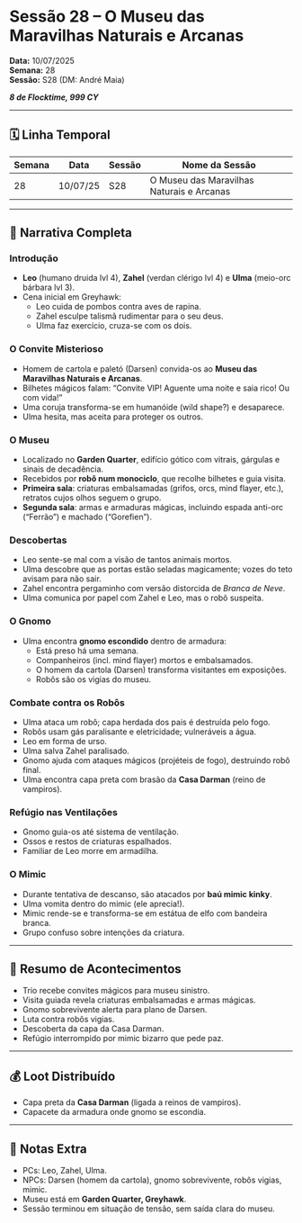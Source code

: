 # Sessão 28 – O Museu das Maravilhas Naturais e Arcanas  
**Data:** 10/07/2025  
**Semana:** 28  
**Sessão:** S28 (DM: André Maia)  

***8 de Flocktime, 999 CY***

---
## 🗓 Linha Temporal
| Semana | Data     | Sessão | Nome da Sessão                            |
| ------ | -------- | ------ | ----------------------------------------- |
| 28     | 10/07/25 | S28    | O Museu das Maravilhas Naturais e Arcanas |

---

## 📖 Narrativa Completa

### Introdução
- **Leo** (humano druida lvl 4), **Zahel** (verdan clérigo lvl 4) e **Ulma** (meio-orc bárbara lvl 3).  
- Cena inicial em Greyhawk:  
  - Leo cuida de pombos contra aves de rapina.  
  - Zahel esculpe talismã rudimentar para o seu deus.  
  - Ulma faz exercício, cruza-se com os dois.  

### O Convite Misterioso
- Homem de cartola e paletó (Darsen) convida-os ao **Museu das Maravilhas Naturais e Arcanas**.  
- Bilhetes mágicos falam: “Convite VIP! Aguente uma noite e saia rico! Ou com vida!”  
- Uma coruja transforma-se em humanóide (wild shape?) e desaparece.  
- Ulma hesita, mas aceita para proteger os outros.  

### O Museu
- Localizado no **Garden Quarter**, edifício gótico com vitrais, gárgulas e sinais de decadência.  
- Recebidos por **robô num monociclo**, que recolhe bilhetes e guia visita.  
- **Primeira sala**: criaturas embalsamadas (grifos, orcs, mind flayer, etc.), retratos cujos olhos seguem o grupo.  
- **Segunda sala**: armas e armaduras mágicas, incluindo espada anti-orc (“Ferrão”) e machado (“Gorefien”).  

### Descobertas
- Leo sente-se mal com a visão de tantos animais mortos.  
- Ulma descobre que as portas estão seladas magicamente; vozes do teto avisam para não sair.  
- Zahel encontra pergaminho com versão distorcida de *Branca de Neve*.  
- Ulma comunica por papel com Zahel e Leo, mas o robô suspeita.  

### O Gnomo
- Ulma encontra **gnomo escondido** dentro de armadura:  
  - Está preso há uma semana.  
  - Companheiros (incl. mind flayer) mortos e embalsamados.  
  - O homem da cartola (Darsen) transforma visitantes em exposições.  
  - Robôs são os vigias do museu.  

### Combate contra os Robôs
- Ulma ataca um robô; capa herdada dos pais é destruída pelo fogo.  
- Robôs usam gás paralisante e eletricidade; vulneráveis a água.  
- Leo em forma de urso.  
- Ulma salva Zahel paralisado.  
- Gnomo ajuda com ataques mágicos (projéteis de fogo), destruindo robô final.  
- Ulma encontra capa preta com brasão da **Casa Darman** (reino de vampiros).  

### Refúgio nas Ventilações
- Gnomo guia-os até sistema de ventilação.  
- Ossos e restos de criaturas espalhados.  
- Familiar de Leo morre em armadilha.  

### O Mimic
- Durante tentativa de descanso, são atacados por **baú mimic kinky**.  
- Ulma vomita dentro do mimic (ele aprecia!).  
- Mimic rende-se e transforma-se em estátua de elfo com bandeira branca.  
- Grupo confuso sobre intenções da criatura.  

---

## 🎲 Resumo de Acontecimentos
- Trio recebe convites mágicos para museu sinistro.  
- Visita guiada revela criaturas embalsamadas e armas mágicas.  
- Gnomo sobrevivente alerta para plano de Darsen.  
- Luta contra robôs vigias.  
- Descoberta da capa da Casa Darman.  
- Refúgio interrompido por mimic bizarro que pede paz.  

---

## 💰 Loot Distribuído
- Capa preta da **Casa Darman** (ligada a reinos de vampiros).  
- Capacete da armadura onde gnomo se escondia.  

---

## 🧾 Notas Extra
- PCs: Leo, Zahel, Ulma.  
- NPCs: Darsen (homem da cartola), gnomo sobrevivente, robôs vigias, mimic.  
- Museu está em **Garden Quarter, Greyhawk**.  
- Sessão terminou em situação de tensão, sem saída clara do museu.  

